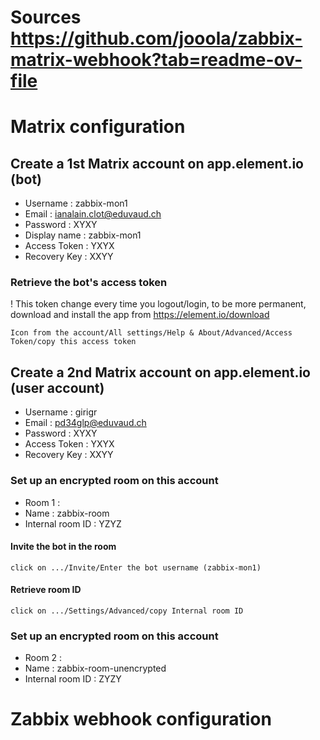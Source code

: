 # Sources https://github.com/jooola/zabbix-matrix-webhook?tab=readme-ov-file

# Matrix configuration

## Create a 1st Matrix account on app.element.io (bot)
- Username : zabbix-mon1
- Email : ianalain.clot@eduvaud.ch
- Password : XYXY
- Display name : zabbix-mon1
- Access Token : YXYX
- Recovery Key : XXYY

### Retrieve the bot's access token
! This token change every time you logout/login, to be more permanent, download and install the app from https://element.io/download
```
Icon from the account/All settings/Help & About/Advanced/Access Token/copy this access token
```

## Create a 2nd Matrix account on app.element.io (user account)
- Username : girigr
- Email : pd34glp@eduvaud.ch
- Password : XYXY
- Access Token : YXYX
- Recovery Key : XXYY

### Set up an encrypted room on this account
- Room 1 :
- Name : zabbix-room
- Internal room ID : YZYZ

#### Invite the bot in the room
```
click on .../Invite/Enter the bot username (zabbix-mon1)
```
#### Retrieve room ID
```
click on .../Settings/Advanced/copy Internal room ID
```
### Set up an encrypted room on this account
- Room 2 :
- Name : zabbix-room-unencrypted
- Internal room ID : ZYZY

# Zabbix webhook configuration

